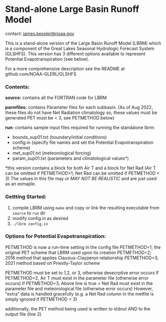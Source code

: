 # Stand-alone Large Basin Runoff Model

contact: james.kessler@noaa.gov

This is a stand-alone version of the Large Basin Runoff Model (LBRM) which is a component of the Great Lakes Seasonal Hydrologic Forecast System (GLSHFS).  This version has 3 different options available to represent Potential Evapotranspiration (see below).

For a more comprehensive description see the README at github.com/NOAA-GLERL/GLSHFS

### Contents:

**source:**
contains all the FORTRAN code for LBRM

**parmfiles:**
	contains Parameter files for each subbasin. (As of Aug 2022, these files do not have 
	Net Radiation climatology so, these values must be generated PET must be < 3, see PETMETHOD below)

**run:**
contains sample input files required for running the standalone lbrm:
- bounds_sup01.txt   (boundary/initial conditions)
- config.in (specify file names and set the Potential Evapotranspiration scheme)
- met_sup01.txt (meteorological forcing)
- param_sup01.txt (parameters and climatological values*)    
		
*this version contains a block for both Air T and a block for Net Rad  (Air T can be omitted if PETMETHOD=1; Net Rad can be omitted if PETMETHOD < 3) The values in this file may or *MAY NOT BE REALISTIC* and are just used as an exmaple.


### Gettting Started:
1. compile LBRM using `make` and copy or link the resulting executable from `source` to `run` dir
2. modify config.in as desired
3. `./lbrm config.in`



### Options for Potential Evapotranspiration:
PETMETHOD is now a run-time setting in the config file
	PETMETHOD=1;  the original PET scheme that LBRM used upon its creation
	PETMETHOD=2;  2016 method that applies Clausius-Clayperon relationship
	PETMETHOD=3;  2021 method based on Priestly-Taylor scheme 

PETMETHOD must be set to 1,2, or 3, otherwise desecrptive error occurs
If PETMETHOD=2, Air T must exist in the parameter file (otherwise error occurs)
If PETMETHOD=3, Above line is true + Net Rad must exist in the parameter file and meteorological file (otherwise error occurs)
However, "extra" data is handled gracefully (e.g. a Net Rad column in the metfile is simply ignored if PETMETHOD < 3)

additionally, the PET method being used is written to stdout AND to the output file (line 2)
	

	
	
